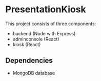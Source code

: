 # PresentationKiosk
This project consists of three components:
* backend (Node with Express)
* adminconsole (React)
* kiosk (React)

## Dependencies
* MongoDB database
